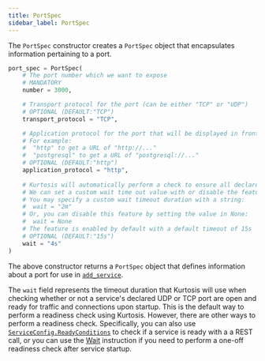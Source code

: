```yaml
---
title: PortSpec
sidebar_label: PortSpec
---
```


The `PortSpec` constructor creates a `PortSpec` object that encapsulates information pertaining to a port.

```python
port_spec = PortSpec(
    # The port number which we want to expose
    # MANDATORY
    number = 3000,

    # Transport protocol for the port (can be either "TCP" or "UDP")
    # OPTIONAL (DEFAULT:"TCP")
    transport_protocol = "TCP",

    # Application protocol for the port that will be displayed in front of URLs containing the port
    # For example:
    #  "http" to get a URL of "http://..."
    #  "postgresql" to get a URL of "postgresql://..."
    # OPTIONAL (DEFAULT:"http")
    application_protocol = "http",
    
    # Kurtosis will automatically perform a check to ensure all declared UDP and TCP ports are open and ready for traffic and connections upon startup.
    # We can set a custom wait time out value with or disable the feature or through this property
    # You may specify a custom wait timeout duration with a string:
    #  wait = "2m"
    # Or, you can disable this feature by setting the value in None:
    #  wait = None
    # The feature is enabled by default with a default timeout of 15s
    # OPTIONAL (DEFAULT:"15s")
    wait = "4s"
)
```
The above constructor returns a `PortSpec` object that defines information about a port for use in [`add_service`](../concepts-reference/subnetworks.md).

The `wait` field represents the timeout duration that Kurtosis will use when checking whether or not a service's declared UDP or TCP port are open and ready for traffic and connections upon startup. This is the default way to perform a readiness check using Kurtosis. However, there are other ways to perform a readiness check. Specifically, you can also use [`ServiceConfig.ReadyConditions`][ready-conditions] to check if a service is ready with a a REST call, or you can use the [Wait][wait] instruction if you need to perform a one-off readiness check after service startup.

<!--------------- ONLY LINKS BELOW THIS POINT ---------------------->
[future-references-reference]: ../concepts-reference/future-references.md
[add-service-reference]: ./plan.md#add_service
[ready-conditions]: ./ready-condition.md
[wait]: ./plan.md#wait
